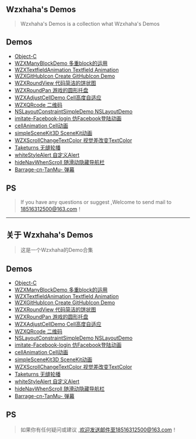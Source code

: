 ##  Wzxhaha's Demos 
> Wzxhaha's Demos is a collection what Wzxhaha's Demos

##  Demos
*   [Object-C](#donethumbsup)
  *   [WZXManyBlockDemo  多重block的运用](https://github.com/Wzxhaha/WZXManyBlockDemo)
  *   [WZXTextfieldAnimation  Textfield Animation](https://github.com/Wzxhaha/WZXTextfieldAnimation)
  *   [WZXGitHubIcon Create GitHubIcon Demo](https://github.com/Wzxhaha/WZXGitHubIcon)
  *   [WZXRoundView 代码简洁的饼状图](https://github.com/Wzxhaha/WZXRoundView)
  *   [WZXRoundPan 游戏的圆形托盘](https://github.com/Wzxhaha/WZXRoundPan)
  *   [WZXAdjustCellDemo Cell高度自适应](https://github.com/Wzxhaha/WZXAdjustCellDemo)
  *   [WZXQRcode 二维码](https://github.com/Wzxhaha/WZXQRcode)
  *   [NSLayoutConstraintSimpleDemo NSLayoutDemo](https://github.com/Wzxhaha/NSLayoutConstraintSimpleDemo)
  *   [imitate-Facebook-login 仿Facebook登陆动画](https://github.com/Wzxhaha/imitate-Facebook-login)
  *   [cellAnimation Cell动画](https://github.com/Wzxhaha/cellAnimation)
  *   [simpleSceneKit3D SceneKit动画](https://github.com/Wzxhaha/simpleSceneKit3D)
  *   [WZXScrollChangeTextColor 视觉差改变TextColor](https://github.com/Wzxhaha/WZXScrollChangeTextColor)
  *   [Taketurns 无缝轮播](https://github.com/Wzxhaha/Taketurns)
  *   [whiteStyleAlert 自定义Alert](https://github.com/Wzxhaha/whiteStyleAlert)
  *   [hideNavWhenScroll 随滑动隐藏导航栏](https://github.com/Wzxhaha/hideNavWhenScroll)
  *   [Barrage-cn-TanMu- 弹幕](https://github.com/Wzxhaha/Barrage-cn-TanMu-)


## PS
> If you have any questions or suggest ,Welcome to send mail to 18516312500@163.com！

---------------
## 关于 Wzxhaha's Demos 
> 这是一个Wzxhaha的Demo合集

##  Demos
*   [Object-C](#donethumbsup)
  *   [WZXManyBlockDemo  多重block的运用](https://github.com/Wzxhaha/WZXManyBlockDemo)
  *   [WZXTextfieldAnimation  Textfield Animation](https://github.com/Wzxhaha/WZXTextfieldAnimation)
  *   [WZXGitHubIcon Create GitHubIcon Demo](https://github.com/Wzxhaha/WZXGitHubIcon)
  *   [WZXRoundView 代码简洁的饼状图](https://github.com/Wzxhaha/WZXRoundView)
  *   [WZXRoundPan 游戏的圆形托盘](https://github.com/Wzxhaha/WZXRoundPan)
  *   [WZXAdjustCellDemo Cell高度自适应](https://github.com/Wzxhaha/WZXAdjustCellDemo)
  *   [WZXQRcode 二维码](https://github.com/Wzxhaha/WZXQRcode)
  *   [NSLayoutConstraintSimpleDemo NSLayoutDemo](https://github.com/Wzxhaha/NSLayoutConstraintSimpleDemo)
  *   [imitate-Facebook-login 仿Facebook登陆动画](https://github.com/Wzxhaha/imitate-Facebook-login)
  *   [cellAnimation Cell动画](https://github.com/Wzxhaha/cellAnimation)
  *   [simpleSceneKit3D SceneKit动画](https://github.com/Wzxhaha/simpleSceneKit3D)
  *   [WZXScrollChangeTextColor 视觉差改变TextColor](https://github.com/Wzxhaha/WZXScrollChangeTextColor)
  *   [Taketurns 无缝轮播](https://github.com/Wzxhaha/Taketurns)
  *   [whiteStyleAlert 自定义Alert](https://github.com/Wzxhaha/whiteStyleAlert)
  *   [hideNavWhenScroll 随滑动隐藏导航栏](https://github.com/Wzxhaha/hideNavWhenScroll)
  *   [Barrage-cn-TanMu- 弹幕](https://github.com/Wzxhaha/Barrage-cn-TanMu-)


## PS
> 如果你有任何疑问或建议 ,欢迎发送邮件至18516312500@163.com！
